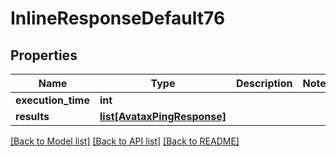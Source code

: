 # InlineResponseDefault76

## Properties
Name | Type | Description | Notes
------------ | ------------- | ------------- | -------------
**execution_time** | **int** |  | 
**results** | [**list[AvataxPingResponse]**](AvataxPingResponse.md) |  | 

[[Back to Model list]](../README.md#documentation-for-models) [[Back to API list]](../README.md#documentation-for-api-endpoints) [[Back to README]](../README.md)

